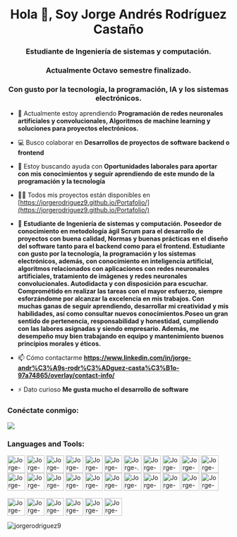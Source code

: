 <h1 align="center">Hola 👋, Soy Jorge Andrés Rodríguez Castaño</h1>
<h3 align="center">Estudiante de Ingeniería de sistemas y computación.</h3>
<h3 align="center">Actualmente Octavo semestre finalizado.</h3>
<h3 align="center">Con gusto por la tecnología, la programación, IA y los sistemas electrónicos.</h3>

- 🌱 Actualmente estoy aprendiendo **Programación de redes neuronales artificiales y convolucionales, Algoritmos de machine learning y soluciones para proyectos electrónicos.**

- 💻 Busco colaborar en **Desarrollos de proyectos de software backend o frontend**

- 🤝 Estoy buscando ayuda con **Oportunidades laborales para aportar con mis conocimientos y seguir aprendiendo de este mundo de la programación y la tecnología**

- 👨‍💻 Todos mis proyectos están disponibles en [https://jorgerodriguez9.github.io/Portafolio/](https://jorgerodriguez9.github.io/Portafolio/)

- 💬 **Estudiante de Ingeniería de sistemas y computación. Poseedor de conocimiento en metodología ágil Scrum para el desarrollo de proyectos con buena calidad, Normas y buenas prácticas en el diseño del software tanto para el backend como para el frontend. Estudiante con gusto por la tecnología, la programación y los sistemas electrónicos, además, con conocimiento en inteligencia artificial, algoritmos relacionados con aplicaciones con redes neuronales artificiales, tratamiento de imágenes y redes neuronales convolucionales. Autodidacta y con disposición para escuchar. Comprométido en realizar las tareas con el mayor esfuerzo, siempre esforzándome por alcanzar la excelencia en mis trabajos. Con muchas ganas de seguir aprendiendo, desarrollar mi creatividad y mis habilidades, así como consultar nuevos conocimientos.Poseo un gran sentido de pertenencia, responsabilidad y honestidad, cumpliendo con las labores asignadas y siendo empresario. Además, me desempeño muy bien trabajando en equipo y mantenimiento buenos principios morales y éticos.**

- 📫 Cómo contactarme **https://www.linkedin.com/in/jorge-andr%C3%A9s-rodr%C3%ADguez-casta%C3%B1o-97a74865/overlay/contact-info/**

- ⚡ Dato curioso **Me gusta mucho el desarrollo de software**

<h3 align="left">Conéctate conmigo:</h3>

<a href="https://www.linkedin.com/in/jorge-andr%C3%A9s-rodr%C3%ADguez-casta%C3%B1o-97a74865/" target="_blank"><img src="https://img.shields.io/badge/-LinkedIn-%230077B5?style=for-the-badge&logo=linkedin&logoColor=white" target="_blank"></a>   

<h3 align="left">Languages and Tools:</h3>
<p align="left"> 
<div style="display: inline_block">
  <img align="center" alt="Jorge-C#" height="40" width="40" 
src="https://cdn.jsdelivr.net/gh/devicons/devicon@latest/icons/csharp/csharp-original.svg">
  <img align="center" alt="Jorge-Java" height="40" width="40" 
src="https://cdn.jsdelivr.net/gh/devicons/devicon@latest/icons/java/java-original-wordmark.svg">
  <img align="center" alt="Jorge-Python" height="40" width="40" 
src="https://cdn.jsdelivr.net/gh/devicons/devicon@latest/icons/python/python-original.svg">
  <img align="center" alt="Jorge-HTML" height="40" width="40" 
src="https://cdn.jsdelivr.net/gh/devicons/devicon@latest/icons/html5/html5-original.svg">
  <img align="center" alt="Jorge-CSS" height="40" width="40" 
src="https://cdn.jsdelivr.net/gh/devicons/devicon@latest/icons/css3/css3-original.svg">
  <img align="center" alt="Jorge-Bootstrap" height="40" width="40" 
src="https://cdn.jsdelivr.net/gh/devicons/devicon@latest/icons/bootstrap/bootstrap-original.svg">
  <img align="center" alt="Jorge-.NET" height="40" width="40" 
src="https://cdn.jsdelivr.net/gh/devicons/devicon@latest/icons/dotnetcore/dotnetcore-original.svg">
  <img align="center" alt="Jorge-Jupyter" height="40" width="40" 
src="https://cdn.jsdelivr.net/gh/devicons/devicon@latest/icons/jupyter/jupyter-original-wordmark.svg">
  <img align="center" alt="Jorge-Scrum" height="40" width="40" 
src="https://img.icons8.com/?size=48&id=d9MaqNTok1pu&format=png">
  <img align="center" alt="Jorge-MySQL" height="40" width="40" 
src="https://cdn.jsdelivr.net/gh/devicons/devicon@latest/icons/mysql/mysql-original.svg">
  <img align="center" alt="Jorge-SQLServer" height="40" width="40" 
src="https://cdn.jsdelivr.net/gh/devicons/devicon@latest/icons/microsoftsqlserver/microsoftsqlserver-original.svg">
  <img align="center" alt="Jorge-CosmosDB" height="40" width="40" 
src="https://cdn.jsdelivr.net/gh/devicons/devicon@latest/icons/cosmosdb/cosmosdb-original-wordmark.svg">
  <img align="center" alt="Jorge-MongoDB" height="40" width="40" 
src="https://cdn.jsdelivr.net/gh/devicons/devicon@latest/icons/mongodb/mongodb-original-wordmark.svg">
  <img align="center" alt="Jorge-Angular" height="40" width="40" 
src="https://cdn.jsdelivr.net/gh/devicons/devicon@latest/icons/angular/angular-original.svg">
  <img align="center" alt="Jorge-Azure" height="40" width="40" 
src="https://cdn.jsdelivr.net/gh/devicons/devicon@latest/icons/azure/azure-original.svg">
  <img align="center" alt="Jorge-AWS" height="40" width="40" 
src="https://cdn.jsdelivr.net/gh/devicons/devicon@latest/icons/amazonwebservices/amazonwebservices-original-wordmark.svg">
  <img align="center" alt="Jorge-Postman" height="40" width="40" 
src="https://cdn.jsdelivr.net/gh/devicons/devicon@latest/icons/postman/postman-original.svg">
  <img align="center" alt="Jorge-Swagger" height="40" width="40" 
src="https://cdn.jsdelivr.net/gh/devicons/devicon@latest/icons/swagger/swagger-original.svg">
  <img align="center" alt="Jorge-Github" height="40" width="40" 
src="https://img.icons8.com/ios11/512/FFFFFF/github.png">
  <img align="center" alt="Jorge-Linux" height="40" width="40" 
src="https://cdn.jsdelivr.net/gh/devicons/devicon@latest/icons/linux/linux-original.svg">
    <img align="center" alt="Jorge-Figma" height="40" width="40" 
src="https://cdn.jsdelivr.net/gh/devicons/devicon@latest/icons/figma/figma-original.svg">
  <img align="center" alt="Jorge-Cisco" height="40" width="40" 
src="https://hurbad.com/wp-content/uploads/2021/12/Cisco-Packet-Tracer.png">
<br>&nbsp;<br>
  <img align="center" alt="Jorge-Jira" height="40" width="40" 
src="https://cdn.jsdelivr.net/gh/devicons/devicon@latest/icons/jira/jira-original-wordmark.svg">
  <img align="center" alt="Jorge-Matlab" height="40" width="40" 
src="https://cdn.jsdelivr.net/gh/devicons/devicon@latest/icons/matlab/matlab-original.svg">
  <img align="center" alt="Jorge-PyCharm" height="40" width="40" 
src="https://cdn.jsdelivr.net/gh/devicons/devicon@latest/icons/pycharm/pycharm-original.svg">
  <img align="center" alt="Jorge-powerBI" height="40" width="40" 
src="https://img.icons8.com/?size=48&id=3sGOUDo9nJ4k&format=png">    
  <img align="center" alt="Jorge-Arduino" height="40" width="40" 
src="https://cdn.jsdelivr.net/gh/devicons/devicon@latest/icons/arduino/arduino-original-wordmark.svg">
  <img align="center" alt="Jorge-Project" height="40" width="40" 
src="https://migracion.ucr.ac.cr/wp-content/uploads/2017/03/projectLibre.png">



</div>
</p>

<p><img align="center" src="https://github-readme-stats.vercel.app/api/top-langs?username=jorgerodriguez9&show_icons=true&locale=en&layout=compact" alt="jorgerodriguez9" /></p>

